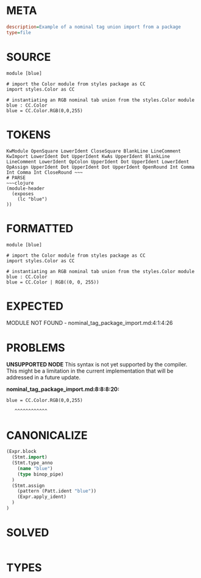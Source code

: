 # META
~~~ini
description=Example of a nominal tag union import from a package
type=file
~~~
# SOURCE
~~~roc
module [blue]

# import the Color module from styles package as CC
import styles.Color as CC

# instantiating an RGB nominal tab union from the styles.Color module
blue : CC.Color
blue = CC.Color.RGB(0,0,255)
~~~
# TOKENS
~~~text
KwModule OpenSquare LowerIdent CloseSquare BlankLine LineComment KwImport LowerIdent Dot UpperIdent KwAs UpperIdent BlankLine LineComment LowerIdent OpColon UpperIdent Dot UpperIdent LowerIdent OpAssign UpperIdent Dot UpperIdent Dot UpperIdent OpenRound Int Comma Int Comma Int CloseRound ~~~
# PARSE
~~~clojure
(module-header
  (exposes
    (lc "blue")
))
~~~
# FORMATTED
~~~roc
module [blue]

# import the Color module from styles package as CC
import styles.Color as CC

# instantiating an RGB nominal tab union from the styles.Color module
blue : CC.Color
blue = CC.Color | RGB((0, 0, 255))
~~~
# EXPECTED
MODULE NOT FOUND - nominal_tag_package_import.md:4:1:4:26
# PROBLEMS
**UNSUPPORTED NODE**
This syntax is not yet supported by the compiler.
This might be a limitation in the current implementation that will be addressed in a future update.

**nominal_tag_package_import.md:8:8:8:20:**
```roc
blue = CC.Color.RGB(0,0,255)
```
       ^^^^^^^^^^^^


# CANONICALIZE
~~~clojure
(Expr.block
  (Stmt.import)
  (Stmt.type_anno
    (name "blue")
    (type binop_pipe)
  )
  (Stmt.assign
    (pattern (Patt.ident "blue"))
    (Expr.apply_ident)
  )
)
~~~
# SOLVED
~~~clojure
~~~
# TYPES
~~~roc
~~~
